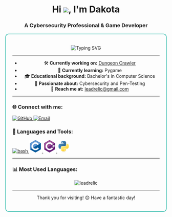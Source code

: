 <h1 align="center">
  Hi <img src="https://media.giphy.com/media/hvRJCLFzcasrR4ia7z/giphy.gif" width="30px">, I'm Dakota
</h1>
<h3 align="center">A Cybersecurity Professional & Game Developer</h3>

<div align="center" style="border: 2px solid #38bdae; padding: 20px; border-radius: 10px;">
  <p align="center">
    <img src="https://readme-typing-svg.demolab.com?font=Fira+Code&size=22&pause=1000&color=38bdae&center=true&vCenter=true&width=1300&lines=Game+Enthusiast+%7C+Python+Developer+%7C+Tool-Kit+Creator+%7C+Cybersecurity+Specialist" alt="Typing SVG" />
  </p>
  
  ---

  - 🛠️ **Currently working on:** [Dungeon Crawler](https://github.com/leadrelic/Dungeon-Crawler)
  - 🌱 **Currently learning:** Pygame
  - 🎓 **Educational background:** Bachelor's in Computer Science
  - 🔐 **Passionate about:** Cybersecurity and Pen-Testing
  - 📧 **Reach me at:** [leadrelic@gmail.com](mailto:leadrelic@gmail.com)

  ---

  <h3 align="left">🌐 Connect with me:</h3>
  <p align="left">
    <a href="https://github.com/leadrelic" target="_blank">
      <img src="https://img.shields.io/badge/GitHub-100000?style=for-the-badge&logo=github&logoColor=white" alt="GitHub">
    </a>
    <a href="mailto:leadrelic@gmail.com" target="_blank">
      <img src="https://img.shields.io/badge/Email-D14836?style=for-the-badge&logo=gmail&logoColor=white" alt="Email">
    </a>
  </p>

  <h3 align="left">🧰 Languages and Tools:</h3>
  <p align="left">
    <a href="https://www.gnu.org/software/bash/" target="_blank" rel="noreferrer">
      <img src="https://www.vectorlogo.zone/logos/gnu_bash/gnu_bash-icon.svg" alt="bash" width="40" height="40"/>
    </a>
    <a href="https://www.cprogramming.com/" target="_blank" rel="noreferrer">
      <img src="https://raw.githubusercontent.com/devicons/devicon/master/icons/c/c-original.svg" alt="c" width="40" height="40"/>
    </a>
    <a href="https://www.w3schools.com/cs/" target="_blank" rel="noreferrer">
      <img src="https://raw.githubusercontent.com/devicons/devicon/master/icons/csharp/csharp-original.svg" alt="csharp" width="40" height="40"/>
    </a>
    <a href="https://www.python.org" target="_blank" rel="noreferrer">
      <img src="https://raw.githubusercontent.com/devicons/devicon/master/icons/python/python-original.svg" alt="python" width="40" height="40"/>
    </a>
  </p>
  
  ---

  <h3 align="left">📊 Most Used Languages:</h3>
  <p>
    <img align="center" src="https://github-readme-stats.vercel.app/api/top-langs?username=leadrelic&show_icons=true&locale=en&layout=compact&theme=radical" alt="leadrelic" />
  </p>
  
---

<p align="center">
  Thank you for visiting! 😊 Have a fantastic day!
</p>
